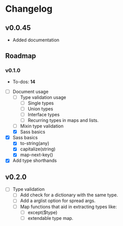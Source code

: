 # Changelog

## v0.0.45

- Added documentation

## Roadmap

### v0.1.0
  - To-dos: **14**
  - [ ] Document usage
    - [ ] Type validation usage
      - [ ] Single types
      - [ ] Union types
      - [ ] Interface types
      - [ ] Recurring types in maps and lists.
    - [ ] Mixin type validation
    - [x] Sass basics
  - [x] Sass basics
    - [x] to-string(any)
    - [x] capitalize(string)
    - [x] map-next-key()
  - [x] Add type shorthands

## v0.2.0
  - [ ] Type validation
    - [ ] Add check for a dictionary with the same type.
    - [ ] Add a arglist option for spread args.
    - [ ] Map functions that aid in extracting types like:
      - [ ] except($type)
      - [ ] extendable type map.